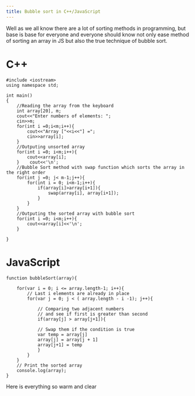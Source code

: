 ```yaml
---
title: Bubble sort in C++/JavaScript
---
```



Well as we all know there are a lot of sorting methods in programming, but base is base for everyone and everyone should know not only ease method of sorting an array in JS but also the true technique of bubble sort.

# C++
```
#include <iostream>
using namespace std;

int main()
{
    //Reading the array from the keyboard
    int array[20], m;
    cout<<"Enter numbers of elements: ";
    cin>>m;
    for(int i =0;i<m;i++){
        cout<<"Array ["<<i<<"] =";
        cin>>array[i];
    }
    //Outputing unsorted array
    for(int i =0; i<m;i++){
        cout<<array[i];
    }    cout<<'\n';
    //Bubble Sort method with swap function which sorts the array in the right order
    for(int j =0; j< m-1;j++){
        for(int i = 0; i<m-1;i++){
            if(array[i]>array[i+1]){
                swap(array[i], array[i+1]);
            }
        }
    }
    //Outputing the sorted array with bubble sort
    for(int i =0; i<m;i++){
        cout<<array[i]<<'\n';
    }

}
```
# JavaScript

```
function bubbleSort(array){

    for(var i = 0; i <= array.length-1; i++){
        // Last i elements are already in place
        for(var j = 0; j < ( array.length - i -1); j++){

            // Comparing two adjacent numbers
            // and see if first is greater than second
            if(array[j] > array[j+1]){

            // Swap them if the condition is true
            var temp = array[j]
            array[j] = array[j + 1]
            array[j+1] = temp
            }
        }
    }
    // Print the sorted array
    console.log(array);
}
```
Here is everything so warm and clear